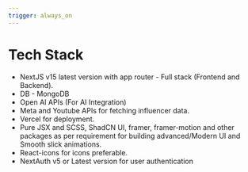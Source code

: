 ```yaml
---
trigger: always_on
---
```


# Tech Stack

- NextJS v15 latest version with app router - Full stack (Frontend and Backend).
- DB - MongoDB
- Open AI APIs (For AI Integration)
- Meta and Youtube APIs for fetching influencer data.
- Vercel for deployment.
- Pure JSX and SCSS, ShadCN UI, framer, framer-motion and other packages as per requirement for building advanced/Modern UI and Smooth slick animations.
- React-icons for icons preferable.
- NextAuth v5 or Latest version for user authentication
